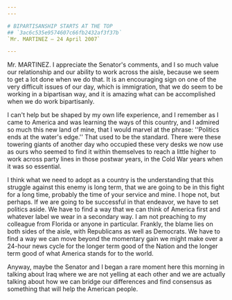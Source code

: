 ```yaml
---
---

# BIPARTISANSHIP STARTS AT THE TOP
## `3ac6c535e9574607c66fb2432af3f37b`
`Mr. MARTINEZ — 24 April 2007`

---
```



Mr. MARTINEZ. I appreciate the Senator's comments, and I so much 
value our relationship and our ability to work across the aisle, 
because we seem to get a lot done when we do that. It is an encouraging 
sign on one of the very difficult issues of our day, which is 
immigration, that we do seem to be working in a bipartisan way, and it 
is amazing what can be accomplished when we do work bipartisanly.

I can't help but be shaped by my own life experience, and I remember 
as I came to America and was learning the ways of this country, and I 
admired so much this new land of mine, that I would marvel at the 
phrase: ''Politics ends at the water's edge.'' That used to be the 
standard. There were these towering giants of another day who occupied 
these very desks we now use as ours who seemed to find it within 
themselves to reach a little higher to work across party lines in those 
postwar years, in the Cold War years when it was so essential.

I think what we need to adopt as a country is the understanding that 
this struggle against this enemy is long term, that we are going to be 
in this fight for a long time, probably the time of your service and 
mine. I hope not, but perhaps. If we are going to be successful in that 
endeavor, we have to set politics aside. We have to find a way that we 
can think of America first and whatever label we wear in a secondary 
way. I am not preaching to my colleague from Florida or anyone in 
particular. Frankly, the blame lies on both sides of the aisle, with 
Republicans as well as Democrats. We have to find a way we can move 
beyond the momentary gain we might make over a 24-hour news cycle for 
the longer term good of the Nation and the longer term good of what 
America stands for to the world.

Anyway, maybe the Senator and I began a rare moment here this morning 
in talking about Iraq where we are not yelling at each other and we are 
actually talking about how we can bridge our differences and find 
consensus as something that will help the American people.